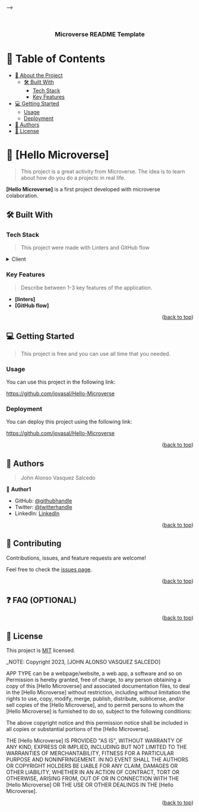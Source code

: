 <a name="readme-top"></a>


-->

<div align="center">
  <!-- You are encouraged to replace this logo with your own! Otherwise you can also remove it. -->
   <br/>

  <h3><b>Microverse README Template</b></h3>

</div>

<!-- TABLE OF CONTENTS -->

# 📗 Table of Contents

- [📖 About the Project](#about-project)
  - [🛠 Built With](#built-with)
    - [Tech Stack](#tech-stack)
    - [Key Features](#key-features)
- [💻 Getting Started](#getting-started)
  - [Usage](#usage)
  - [Deployment](#deployment)
- [👥 Authors](#authors)
- [📝 License](#license)

<!-- PROJECT DESCRIPTION -->

# 📖 [Hello Microverse] <a name="about-project"></a>

> This project is a great activity from Microverse. The idea is to learn about how do you do a projectc in real life.

**[Hello Microverse]** is a first project developed with microverse colaboration.

## 🛠 Built With <a name="built-with"></a>

### Tech Stack <a name="tech-stack"></a>

> This project were made with Linters and GitHub flow

<details>
  <summary>Client</summary>
  <ul>
    <li><a href="https://github.com//">Github</a></li>
  </ul>
</details>

### Key Features <a name="key-features"></a>

> Describe between 1-3 key features of the application.

- **[linters]**
- **[GitHub flow]**

<p align="right">(<a href="#readme-top">back to top</a>)</p>

<!-- GETTING STARTED -->

## 💻 Getting Started <a name="getting-started"></a>

> This project is free and you can use all time that you needed.

### Usage

You can use this project in the following link:

https://github.com/jovasal/Hello-Microverse


### Deployment

You can deploy this project using the following link:

https://github.com/jovasal/Hello-Microverse



<p align="right">(<a href="#readme-top">back to top</a>)</p>

<!-- AUTHORS -->

## 👥 Authors <a name="authors"></a>

> John Alonso Vasquez Salcedo

👤 **Author1**

- GitHub: [@githubhandle](https://github.com/jovasal)
- Twitter: [@twitterhandle](https://twitter.com/jovasal)
- LinkedIn: [LinkedIn](https://www.linkedin.com/in/john-alonso-vasquez-salcedo-95749632/)


<p align="right">(<a href="#readme-top">back to top</a>)</p>


<!-- CONTRIBUTING -->

## 🤝 Contributing <a name="contributing"></a>

Contributions, issues, and feature requests are welcome!

Feel free to check the [issues page](../../issues/).

<p align="right">(<a href="#readme-top">back to top</a>)</p>

## ❓ FAQ (OPTIONAL) <a name="faq"></a>


<p align="right">(<a href="#readme-top">back to top</a>)</p>

<!-- LICENSE -->

## 📝 License <a name="license"></a>

This project is [MIT](./LICENSE) licensed.

_NOTE: Copyright 2023, [JOHN ALONSO VASQUEZ SALCEDO]

APP TYPE can be a webpage/website, a web app, a software and so on
Permission is hereby granted, free of charge, to any person obtaining a copy of this [Hello Microverse] and associated documentation files, to deal in the [Hello Microverse] without restriction, including without limitation the rights to use, copy, modify, merge, publish, distribute, sublicense, and/or sell copies of the [Hello Microverse], and to permit persons to whom the [Hello Microverse] is furnished to do so, subject to the following conditions:

The above copyright notice and this permission notice shall be included in all copies or substantial portions of the [Hello Microverse].

THE [Hello Microverse] IS PROVIDED "AS IS", WITHOUT WARRANTY OF ANY KIND, EXPRESS OR IMPLIED, INCLUDING BUT NOT LIMITED TO THE WARRANTIES OF MERCHANTABILITY, FITNESS FOR A PARTICULAR PURPOSE AND NONINFRINGEMENT. IN NO EVENT SHALL THE AUTHORS OR COPYRIGHT HOLDERS BE LIABLE FOR ANY CLAIM, DAMAGES OR OTHER LIABILITY, WHETHER IN AN ACTION OF CONTRACT, TORT OR OTHERWISE, ARISING FROM, OUT OF OR IN CONNECTION WITH THE [Hello Microverse] OR THE USE OR OTHER DEALINGS IN THE [Hello Microverse].

<p align="right">(<a href="#readme-top">back to top</a>)</p>
